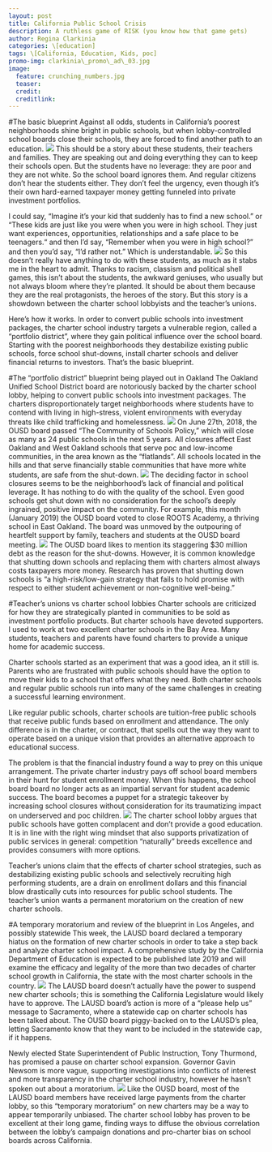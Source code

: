 ```yaml
---
layout: post
title: California Public School Crisis
description: A ruthless game of RISK (you know how that game gets)
author: Regina Clarkinia
categories: \[education]
tags: \[California, Education, Kids, poc]
promo-img: clarkinia\_promo\_ad\_03.jpg
image:
  feature: crunching_numbers.jpg
  teaser:
  credit: 
  creditlink: 
---
```

#The basic blueprint
Against all odds, students in California’s poorest neighborhoods shine bright in public schools, but when lobby-controlled school boards close their schools, they are forced to find another path to an education. 
<img src="https://www.queerauntie.com/assets/img/roots_pictures.jpg">
This should be a story about these students, their teachers and families. They are speaking out and doing everything they can to keep their schools open. But the students have no leverage: they are poor and they are not white. So the school board ignores them. And regular citizens don’t hear the students either. They don’t feel the urgency, even though it’s their own hard-earned taxpayer money getting funneled into private investment portfolios.

I could say, “Imagine it’s your kid that suddenly has to find a new school.” or “These kids are just like you were when you were in high school. They just want experiences, opportunities, relationships and a safe place to be teenagers.“ and then I’d say, “Remember when you were in high school?” and then you’d say, “I’d rather not.” Which is understandable.
<img src="https://www.queerauntie.com/assets/img/roots_field.jpg">
So this doesn’t really have anything to do with these students, as much as it stabs me in the heart to admit. Thanks to racism, classism and political shell games, this isn’t about the students, the awkward geniuses, who usually but not always bloom where they’re planted. It should be about them because they are the real protagonists, the heroes of the story. But this story is a showdown between the charter school lobbyists and the teacher’s unions. 

Here’s how it works. In order to convert public schools into investment packages, the charter school industry targets a vulnerable region, called a “portfolio district”, where they gain political influence over the school board. Starting with the poorest neighborhoods they destabilize existing public schools, force school shut-downs, install charter schools and deliver financial returns to investors. That’s the basic blueprint.

#The “portfolio district” blueprint being played out in Oakland
The Oakland Unified School District board are notoriously backed by the charter school lobby, helping to convert public schools into investment packages. The charters disproportionately target neighborhoods where students have to contend with living in high-stress, violent environments with everyday threats like child trafficking and homelessness. 
<img src="https://www.queerauntie.com/assets/img/ousd.jpg">
On June 27th, 2018, the OUSD board passed “The Community of Schools Policy,” which will close as many as 24 public schools in the next 5 years. All closures affect East Oakland and West Oakland schools that serve poc and low-income communities, in the area known as the “flatlands”. All schools located in the hills and that serve financially stable communities that have more white students, are safe from the shut-down. 
<img src="https://www.queerauntie.com/assets/img/flatlands.jpg">
The deciding factor in school closures seems to be the neighborhood’s lack of financial and political leverage. It has nothing to do with the quality of the school. Even good schools get shut down with no consideration for the school’s deeply ingrained, positive impact on the community. For example, this month (January 2019) the OUSD board voted to close ROOTS Academy, a thriving school in East Oakland. The board was unmoved by the outpouring of heartfelt support by family, teachers and students at the OUSD board meeting. 
<img src="https://www.queerauntie.com/assets/img/roots_speaker.jpg">
The OUSD board likes to mention its staggering $30 million debt as the reason for the shut-downs. However, it is common knowledge that shutting down schools and replacing them with charters almost always costs taxpayers more money. Research has proven that shutting down schools is “a  high-risk/low-gain strategy that fails to hold promise with respect to either student achievement or non-cognitive well-being.” 

#Teacher’s unions vs charter school lobbies
Charter schools are criticized for how they are strategically planted in communities to be sold as investment portfolio products. But charter schools have devoted supporters. I used to work at two excellent charter schools in the Bay Area. Many students, teachers and parents have found charters to provide a unique home for academic success. 

Charter schools started as an experiment that was a good idea, an it still is. Parents who are frustrated with public schools should have the option to move their kids to a school that offers what they need. Both charter schools and regular public schools run into many of the same challenges in creating a successful learning environment. 

Like regular public schools, charter schools are tuition-free public schools that receive public funds based on enrollment and attendance. The only difference is in the charter, or contract, that spells out the way they want to operate based on a unique vision that provides an alternative approach to educational success. 

The problem is that the financial industry found a way to prey on this unique arrangement. The private charter industry pays off school board members in their hunt for student enrollment money. When this happens, the school board board no longer acts as an impartial servant for student academic success. The board becomes a puppet for a strategic takeover by increasing school closures without consideration for its traumatizing impact on underserved and poc children.
<img src="https://www.queerauntie.com/assets/img/cash.jpg">
The charter school lobby argues that public schools have gotten complacent and don’t provide a good education. It is in line with the right wing mindset that also supports privatization of public services in general: competition “naturally” breeds excellence and provides consumers with more options. 

Teacher’s unions claim that the effects of charter school strategies, such as destabilizing existing public schools and selectively recruiting high performing students, are a drain on enrollment dollars and this financial blow drastically cuts into resources for public school students. The teacher’s union wants a permanent moratorium on the creation of new charter schools. 

#A temporary moratorium and review of the blueprint in Los Angeles, and possibly statewide
This week, the LAUSD board declared a temporary hiatus on the formation of new charter schools in order to take a step back and analyze charter school impact. A comprehensive study by the California Department of Education is expected to be published late 2019 and will examine the efficacy and legality of the more than two decades of charter school growth in California, the state with the most charter schools in the country.
<img src="https://www.queerauntie.com/assets/img/lausdboard.jpg">
The LAUSD board doesn’t actually have the power to suspend new charter schools; this is something the California Legislature would likely have to approve. The LAUSD board’s action is more of a “please help us” message to Sacramento, where a statewide cap on charter schools has been talked about. The OUSD board piggy-backed on to the LAUSD’s plea, letting Sacramento know that they want to be included in the statewide cap, if it happens.

Newly elected State Superintendent of Public Instruction, Tony Thurmond, has promised a pause on charter school expansion. Governor Gavin Newsom is more vague, supporting investigations into conflicts of interest and more transparency in the charter school industry, however he hasn’t spoken out about a moratorium.
<img src="https://www.queerauntie.com/assets/img thurmond.jpg">
Like the OUSD board, most of the LAUSD board members have received large payments from the charter lobby, so this “temporary moratorium” on new charters may be a way to appear temporarily unbiased. The charter school lobby has proven to be excellent at their long game, finding ways to diffuse the obvious correlation between the lobby’s campaign donations and pro-charter bias on school boards across California.



